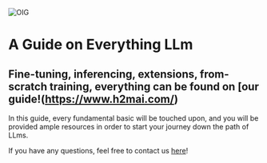 ![OIG](https://github.com/Kquant03/Guide/assets/155934148/2d371fb8-3325-4afe-b66b-b9088b918f56)

# A Guide on Everything LLm

## Fine-tuning, inferencing, extensions, from-scratch training, everything can be found on [our guide!(https://www.h2mai.com/)

In this guide, every fundamental basic will be touched upon, and you will be provided ample resources in order to start your journey down the path of LLms.

If you have any questions, feel free to contact us [here](https://discord.gg/ujZGyRuU)!
